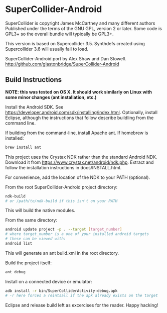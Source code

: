 # SuperCollider-Android

SuperCollider is copyright James McCartney and many different authors
Published under the terms of the GNU GPL, version 2 or later. Some code is GPL3+ so the overall bundle will typically be GPL3+.

This version is based on Supercollider 3.5.  Synthdefs created using Supercollider 3.6 will usually fail to load.

SuperCollider-Android port by Alex Shaw and Dan Stowell.
http://github.com/glastonbridge/SuperCollider-Android

## Build Instructions
**NOTE: this was tested on OS X. It should work similarly on Linux with some minor changes (ant installation, etc.)**

Install the Android SDK. See https://developer.android.com/sdk/installing/index.html. Optionally, install Eclipse, although the instructions that
follow describe buildling from the command line.

If building from the command-line, install Apache ant. If homebrew is installed:

```bash
brew install ant
```
This project uses the Crystax NDK rather than the standard Android NDK. Download it from https://www.crystax.net/android/ndk.php. Extract and follow the installation instructions in docs/INSTALL.html.

For convenience, add the location of the NDK to your PATH (optional).

From the root SuperCollider-Android project directory:

```bash
ndk-build
# or /path/to/ndk-build if this isn't on your PATH
```
This will build the native modules.

From the same directory:

```bash
android update project -p . --target [target_number]
# where target_number is a one of your installed android targets
# these can be viewed with:
android list
```
This will generate an ant build.xml in the root directory.

Build the project itself:

```bash
ant debug
```
Install on a connected device or emulator:

```bash
adb install -r bin/SuperColliderActivity-debug.apk 
# -r here forces a reintsall if the apk already exists on the target
```
Eclipse and release build left as excercises for the reader. Happy hacking!
